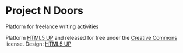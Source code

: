# Project N Doors
Platform for freelance writing activities

Platform <a href="https://html5up.net">HTML5 UP</a> and released for free under the <a href="https://html5up.net/license">Creative Commons</a> license. Design: <a href="https://html5up.net">HTML5 UP
